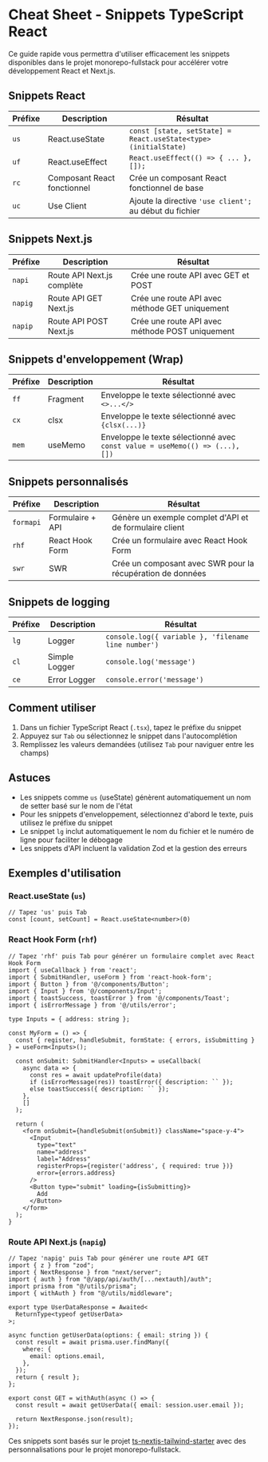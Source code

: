 # Cheat Sheet - Snippets TypeScript React

Ce guide rapide vous permettra d'utiliser efficacement les snippets disponibles dans le projet monorepo-fullstack pour accélérer votre développement React et Next.js.

## Snippets React

| Préfixe | Description | Résultat |
|---------|-------------|----------|
| `us` | React.useState | `const [state, setState] = React.useState<type>(initialState)` |
| `uf` | React.useEffect | `React.useEffect(() => { ... }, []);` |
| `rc` | Composant React fonctionnel | Crée un composant React fonctionnel de base |
| `uc` | Use Client | Ajoute la directive `'use client';` au début du fichier |

## Snippets Next.js

| Préfixe | Description | Résultat |
|---------|-------------|----------|
| `napi` | Route API Next.js complète | Crée une route API avec GET et POST |
| `napig` | Route API GET Next.js | Crée une route API avec méthode GET uniquement |
| `napip` | Route API POST Next.js | Crée une route API avec méthode POST uniquement |

## Snippets d'enveloppement (Wrap)

| Préfixe | Description | Résultat |
|---------|-------------|----------|
| `ff` | Fragment | Enveloppe le texte sélectionné avec `<>...</>` |
| `cx` | clsx | Enveloppe le texte sélectionné avec `{clsx(...)}` |
| `mem` | useMemo | Enveloppe le texte sélectionné avec `const value = useMemo(() => (...), [])` |

## Snippets personnalisés

| Préfixe | Description | Résultat |
|---------|-------------|----------|
| `formapi` | Formulaire + API | Génère un exemple complet d'API et de formulaire client |
| `rhf` | React Hook Form | Crée un formulaire avec React Hook Form |
| `swr` | SWR | Crée un composant avec SWR pour la récupération de données |

## Snippets de logging

| Préfixe | Description | Résultat |
|---------|-------------|----------|
| `lg` | Logger | `console.log({ variable }, 'filename line number')` |
| `cl` | Simple Logger | `console.log('message')` |
| `ce` | Error Logger | `console.error('message')` |

## Comment utiliser

1. Dans un fichier TypeScript React (`.tsx`), tapez le préfixe du snippet
2. Appuyez sur `Tab` ou sélectionnez le snippet dans l'autocomplétion
3. Remplissez les valeurs demandées (utilisez `Tab` pour naviguer entre les champs)

## Astuces

- Les snippets comme `us` (useState) génèrent automatiquement un nom de setter basé sur le nom de l'état
- Pour les snippets d'enveloppement, sélectionnez d'abord le texte, puis utilisez le préfixe du snippet
- Le snippet `lg` inclut automatiquement le nom du fichier et le numéro de ligne pour faciliter le débogage
- Les snippets d'API incluent la validation Zod et la gestion des erreurs

## Exemples d'utilisation

### React.useState (`us`)
```tsx
// Tapez 'us' puis Tab
const [count, setCount] = React.useState<number>(0)
```

### React Hook Form (`rhf`)
```tsx
// Tapez 'rhf' puis Tab pour générer un formulaire complet avec React Hook Form
import { useCallback } from 'react';
import { SubmitHandler, useForm } from 'react-hook-form';
import { Button } from '@/components/Button';
import { Input } from '@/components/Input';
import { toastSuccess, toastError } from '@/components/Toast';
import { isErrorMessage } from '@/utils/error';

type Inputs = { address: string };

const MyForm = () => {
  const { register, handleSubmit, formState: { errors, isSubmitting } } = useForm<Inputs>();

  const onSubmit: SubmitHandler<Inputs> = useCallback(
    async data => {
      const res = await updateProfile(data)
      if (isErrorMessage(res)) toastError({ description: `` });
      else toastSuccess({ description: `` });
    },
    []
  );

  return (
    <form onSubmit={handleSubmit(onSubmit)} className="space-y-4">
      <Input
        type="text"
        name="address"
        label="Address"
        registerProps={register('address', { required: true })}
        error={errors.address}
      />
      <Button type="submit" loading={isSubmitting}>
        Add
      </Button>
    </form>
  );
}
```

### Route API Next.js (`napig`)
```tsx
// Tapez 'napig' puis Tab pour générer une route API GET
import { z } from "zod";
import { NextResponse } from "next/server";
import { auth } from "@/app/api/auth/[...nextauth]/auth";
import prisma from "@/utils/prisma";
import { withAuth } from "@/utils/middleware";

export type UserDataResponse = Awaited<
  ReturnType<typeof getUserData>
>;

async function getUserData(options: { email: string }) {
  const result = await prisma.user.findMany({
    where: {
      email: options.email,
    },
  });
  return { result };
};

export const GET = withAuth(async () => {
  const result = await getUserData({ email: session.user.email });

  return NextResponse.json(result);
});
```

Ces snippets sont basés sur le projet [ts-nextjs-tailwind-starter](https://github.com/theodorusclarence/ts-nextjs-tailwind-starter) avec des personnalisations pour le projet monorepo-fullstack.
